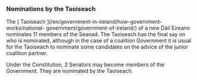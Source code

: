 ###  **Nominations by the Taoiseach**

The [ Taoiseach ](/en/government-in-ireland/how-government-works/national-
government/government-of-ireland/) of a new Dáil Eireann nominates 11 members
of the Seanad. The Taoiseach has the final say on who is nominated, although
in the case of a coalition Government it is usual for the Taoiseach to
nominate some candidates on the advice of the junior coalition partner.

Under the Constitution, 2 Senators may become members of the Government. They
are nominated by the Taoiseach.
